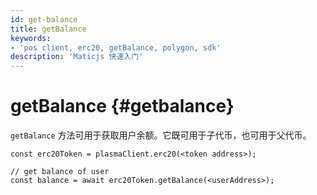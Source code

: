 ```yaml
---
id: get-balance
title: getBalance
keywords:
- 'pos client, erc20, getBalance, polygon, sdk'
description: 'Maticjs 快速入门'
---
```


# getBalance {#getbalance}

`getBalance` 方法可用于获取用户余额。它既可用于子代币，也可用于父代币。

```
const erc20Token = plasmaClient.erc20(<token address>);

// get balance of user
const balance = await erc20Token.getBalance(<userAddress>);
```
